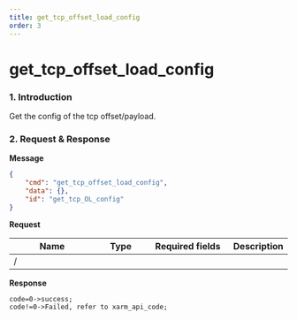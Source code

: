 ```yaml
---
title: get_tcp_offset_load_config
order: 3
---
```

# get\_tcp\_offset\_load\_config
### 1. Introduction
Get the config of the tcp offset/payload.
### 2. Request & Response
**Message**
```json
{
    "cmd": "get_tcp_offset_load_config",
    "data": {},
    "id": "get_tcp_OL_config"
}
```
**Request**
<table data-full-width="true"><thead><tr><th width="142">Name</th><th width="79">Type</th><th width="135">Required fields</th><th>Description</th></tr></thead><tbody><tr><td>/</td><td></td><td></td><td></td></tr></tbody></table>

**Response**
```
code=0->success;
code!=0->Failed, refer to xarm_api_code;
```
